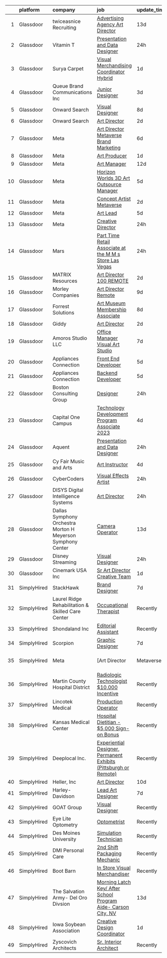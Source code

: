

|    | platform    | company                                                        | job                                                                                                                                                                                                                                                                                                                                                                                                                                                                                                                                                                                                                                                                                                                                                                                                                                                                                                                                                                                                                                                                                                                                                                                                                                                                                                                                                                                                                                                                              | update_time   | location                          |
|---:|:------------|:---------------------------------------------------------------|:---------------------------------------------------------------------------------------------------------------------------------------------------------------------------------------------------------------------------------------------------------------------------------------------------------------------------------------------------------------------------------------------------------------------------------------------------------------------------------------------------------------------------------------------------------------------------------------------------------------------------------------------------------------------------------------------------------------------------------------------------------------------------------------------------------------------------------------------------------------------------------------------------------------------------------------------------------------------------------------------------------------------------------------------------------------------------------------------------------------------------------------------------------------------------------------------------------------------------------------------------------------------------------------------------------------------------------------------------------------------------------------------------------------------------------------------------------------------------------|:--------------|:----------------------------------|
|  1 | Glassdoor   | twiceasnice Recruiting                                         | [Advertising Agency Art Director](https://www.glassdoor.com/partner/jobListing.htm?pos=121&ao=1110586&s=58&guid=00000182d8fbcf45b4b76ddcb79e0c02&src=GD_JOB_AD&t=SR&vt=w&ea=1&cs=1_8375c089&cb=1661497758162&jobListingId=1008068369474&cpc=FD1C1DA32C38CFA7&jrtk=3-0-1gbcfnk0q2hs1001-1gbcfnk1bgsog800-70b17558252d2509--6NYlbfkN0AIiLXtwtv0BDns9BiY4ItblantFozdL6jLmLxNvS8mvobmNrnUvGB65nsPC6kukKOfArt3gagdvYie1LPZWm_V1E8daQaAHV3kKactjlsNDnVfcg71XBK32ygiDfPXHmQ2kET4y6E2Jzuy39bObwtHaEnCjT-9w-NKcqsChacueLLdWqstysn8v1v6ZHI-IC6GfEDKd4f4BFcrGnoUr1PG377f4xJOyG6lU9bR0lbxWD2Nz3dXIfpV35m-yMxucjnXVi5ZQBng8RZjJ5zb4v75pzQqebuBPL983T29btWkSISgd-hPyakoAnjm8hUAc4onuqpjd35KvMtXd7Hx21-3PReYVIHxx2WsWVfGQdY9UB8fCsNaG9MDKGqvRSmHPR_YJe46j4OxNxZ-anvKkzlGfajit4CTnzCngNnvFSUFWh4x-SNxmlpRiEUpMYqrDchY8TfF6HRrIXcsMyU-l5ON5E6YBfJwZz1JyChUXSvPogChEUHaWn_CRua4P3IJoqf_tQ_UqTS0Z-92XfrBKKZBMhT9aYeZ9AI%3D)                                                                                                                                                                                                                                                                                                                                                                                                                                                                                                                                                                         | 13d           | Atlanta, GA                       |
|  2 | Glassdoor   | Vitamin T                                                      | [Presentation and Data Designer](https://www.glassdoor.com/partner/jobListing.htm?pos=125&ao=1110586&s=58&guid=00000182d8fbcf45b4b76ddcb79e0c02&src=GD_JOB_AD&t=SR&vt=w&cs=1_876b0c34&cb=1661497758162&jobListingId=1008094625363&cpc=F41FEAB56D215062&jrtk=3-0-1gbcfnk0q2hs1001-1gbcfnk1bgsog800-473d82dcc8b6a3f5--6NYlbfkN0DMrcEu7yrtATojKJA7cEzGQ3FdRGWLh0CZQInL4ECGI6k5tN82kdM0cJmh4vC7Ggikg2aEoQ4bIHsr5f6TCevbFFOC7HYyjYqSfy_59C85us-5H_-AgGP15pg-oFBiztyGVKVYD8p8lqyutzU9AYxVuXTL6LiI997A6Pq5WgX-Ta7sF-npqnOIi9aL_Hrdf8hTkfJU_IHu4QgeBmxNLty5yrMaM38mVOKH1elsVLANhEeMJWtVCzsKvToYMUBH66txSrQFtA4FyBW3Tsk3_sL38OJ9n7wOQj0O3bGr6jdb3nRcctLOSna7V0wJuKtGMb9EkjGyYiXuMSQsTJMNG8j8sc1yx4dfoOJHinhmehHn7Pxd3aKeI8MotIS2HK2LzDd6QZrOeXbjG2QRJ1Cs_-vZeIG_OIxJlLt8BIZmHfzzP3gJmVkV_TRpsAmyoXr4Whz_1G7x6QxXYtGCepoWYGDmHNm9vsJVsrI%3D)                                                                                                                                                                                                                                                                                                                                                                                                                                                                                                                                                                                                                                               | 24h           | San Francisco, CA                 |
|  3 | Glassdoor   | Surya Carpet                                                   | [Visual Merchandising Coordinator Hybrid](https://www.glassdoor.com/partner/jobListing.htm?pos=129&ao=1110586&s=58&guid=00000182d8fbcf45b4b76ddcb79e0c02&src=GD_JOB_AD&t=SR&vt=w&ea=1&cs=1_23cbc903&cb=1661497758162&jobListingId=1008091558931&cpc=56C4EA4A1A191A49&jrtk=3-0-1gbcfnk0q2hs1001-1gbcfnk1bgsog800-a9c70d6d9442d050--6NYlbfkN0D0ff9e8Lfwlpl5zGbQmpn59AL71QmFd7VKOAnfyjZzp5sdngV8WPgYe0dov1m7Y2mMSbAeIBqa_LbS3_mneaAHj6F5lmg2JANZzRSgjGiW9uiYVto4XZcCvwK2t8mDwvCW6VRRjhJmOZg5Pqdg-cM4dJMPoXyVd7UZbkyIuHizq7D-IgPOck6-rlGwxqcvsp0ZxTuNwq2jqDp17Sr96AaLJZWuuemee-M_UUrgJ7iUm1Gd9SE-NAeSOJaxgI5bOPS8qiLd0Ibt4vuqRYEXEbkl2Wh6v6WY1iw9sjY8uRDk63tOmftNxCIVK4Fh1A_jgG84PtY2H0kcV_O7AyhcEW4nDu41KAJFryrv_F_1zcimVHZNsQhhdEjoCT2un57SG1KT7n43G4CUePAK4Bc579kN_lNgrsuA_Uxl9NjhSpshsdntqh8Vc_XniYyQ7XcjZWePtb3Hqy02oKXUXhCU6xaQSwsdnvlyiWSNnh7SRVK6jw%3D%3D)                                                                                                                                                                                                                                                                                                                                                                                                                                                                                                                                                                                                                   | 1d            | White, GA                         |
|  4 | Glassdoor   | Queue Brand Communications Inc                                 | [Junior Designer](https://www.glassdoor.com/partner/jobListing.htm?pos=107&ao=1110586&s=58&guid=00000182d8fbcf45b4b76ddcb79e0c02&src=GD_JOB_AD&t=SR&vt=w&ea=1&cs=1_9ff816d4&cb=1661497758160&jobListingId=1008085805538&cpc=5FEB1BEB8E14EF52&jrtk=3-0-1gbcfnk0q2hs1001-1gbcfnk1bgsog800-67ac1d03eb912890--6NYlbfkN0DLWr0FuvwmpNY589ecXM0wpB-l41nBtAe9mv-PvJGiqVoeB48sRuu9MbDLtxU1qQip8rEB7tFYaCOqFGO25S3gAMFjOb9fLtFM1pemwqDDHPhIxOinFwbTrVuDYkfpdgNqqUDgFqsMOBtfCELcTRWyHVhCXYoSwT9n6M0xgRM2da0Qcer4g2n-5zwA1lJkqKRKxLQiXLRwLkvF2P8c3iSfg0-FKESyESEOBS3kKGDrEXXei0Enjk5dElk0ZV5IqDD5f8m4vdn5kBej_M1g7Ombr3s-C5PmJE57JRDqXVliVb5wfwBBoIUTQ41kvcfKSnsiPhHK72jad8fRoBfXbrrmsacCMRt0RxwbnuRBQK_ozz8jtr2thRcMpLqhJV_XGYZ-9gvmXnk7VuJIbQuFn-tPAlE36v64YPEC4OVo4gFOkOTZ1mt1F5MrhY_x-t9IGbPmDY-INN4wb7Ym0Bmy8ya7wKcUxvNKrjy_kMYINCM66Igz3n90AcUD4r8RhHwHDME%3D)                                                                                                                                                                                                                                                                                                                                                                                                                                                                                                                                                                                                                         | 3d            | Chicago, IL                       |
|  5 | Glassdoor   | Onward Search                                                  | [Visual Designer](https://www.glassdoor.com/partner/jobListing.htm?pos=128&ao=1110586&s=58&guid=00000182d8fbcf45b4b76ddcb79e0c02&src=GD_JOB_AD&t=SR&vt=w&cs=1_23f293b1&cb=1661497758162&jobListingId=1008075554119&cpc=AC285F3A3ECA6BB0&jrtk=3-0-1gbcfnk0q2hs1001-1gbcfnk1bgsog800-57943eb99be4c79e--6NYlbfkN0B7YoEZZ2QAGDyEGGmBPAUWSHc1Mt3sMCn9FehKcWA3w0R0aH9tn_iPRcrT6N-MqNS0VBEWqOzSJCs9tIO7ZMK7cw70a9trGcfs4RlA2pLbK4kxoWdKppujzPK5uxUhPp7upVstHy_xqGjcqKNDNT8wQ4I-QelPFekNQe_FtzsXqVd0zdo5BmgpxvJ4LkBvpXGwIc0KkfBPSl9hcnTQ-jevJSQSjkfFtObRywKU8Tm3-4ImNw0U7-nUpXskS5ldwhD4OCzirhFL5NYjqLwlioZm8TxiWzGI5APc8YyeFKjqXSE0GmRT6c-Ofa3vpDuYtsN9qHd755FmDYPIjwtaBpq_sRUPOaE8ibNSAT-H2Fvh5DH6ialmQKuQRZ3OjTUK8ILg3iy2HUIbeT_GKlGxpQDjGqy7UOvVAIhPhhQRHnz-ofWzn_4bPcIJ57g-LyEGwIjQgI_4rSMXpNVWua93o0BZLbeMr5oGIv_x19W5vx0YBqbWJh2pZsQsODnRXjsfYpVSsZxabYEtWPhWAUz_GPE2owL9QKExPg0b5-5vG0yNX5QqRjYVfT1SYqlnj_d4LDr4GZ6I_sWge7l-VK5TObwa5D_5tUwCkdIy7Kk4PTSOzT9rcE8ReTaBkIvqJMFLpRlXzDMyz775k-gPABcvIskeqqLqdexpoLdykK0RMh56u49CHMnwVrgXP6kUvDVNX5dxrmS-FFfXTIEaTiMMySGQzRegD-ds0KTMety0-uXehgZfPpu6khhibDSOEnngS3dMC1yfvyJIS1bTkRxDsS5BGsq4hF7AdCEBf26NPoMK7seR4TS8n25nGSWRsAofBTU1Ic6J2cpTml85Du_duhRpzG6upNceV6xzbtGwAfymnBA1yqRbmipZwFW0p4cPcG0sUDjoFSKMTDSSmnTlEvD3q_BTkguKDcuCKjcqBnms6dx09dQyHNZDbWFEuOGx_EHuBtDFFb287Gkvb7hKnh816eNW7MXU0AKNUNyJDIKRxQ%3D%3D)                                                                                                                | 8d            | Seattle, WA                       |
|  6 | Glassdoor   | Onward Search                                                  | [Art Director](https://www.glassdoor.com/partner/jobListing.htm?pos=123&ao=1110586&s=58&guid=00000182d8fbcf45b4b76ddcb79e0c02&src=GD_JOB_AD&t=SR&vt=w&cs=1_60b605c2&cb=1661497758162&jobListingId=1008089723827&cpc=F41FEAB56D215062&jrtk=3-0-1gbcfnk0q2hs1001-1gbcfnk1bgsog800-222381a3473d7621--6NYlbfkN0B7YoEZZ2QAGDyEGGmBPAUWSHc1Mt3sMCn9FehKcWA3w0R0aH9tn_iPRcrT6N-MqNT8iyxUhE6de-_fnDZ-ya5F37Sn7IhkD04NkbGhRnFfNRLP5GGOAoNLiTYriRna9iRN-hSGJtsHUeUFryRkyqmkLLExW5Pn2Ujnh3B5eP3x9S7OeCJGH1AfZdiWyhTMk12g6eQa3X6LQKYd0be2cxtyp0uaeQPhyy_wL0KoETzovF7KRCv-d4OFBRfA-crlvYULvAgsXESRqbI8XwjAyzmwAjGNBp9FlRBRgLgjvJIzCAVKwatn1lRvWDasRwcT379Fk-exkBNGrKltbRneUedxdZe5u0nQlXEnk7rPgDi34QLU8T0_E66fgJ3X5j9sVUtu08RD36Wcft0H_wAboswMy7RLny9DhzMplCulpbULVYHbzwzEksFLKohDuhnm9H9ws8rqtJMf1uqcSfqSNazjpoKYyFfpN5L_M5oIf59Bqf8PUpMp6ojErfvuZPrwpp9zso8uC3sS-S6hN0ZpxLEedo-_wPAsu3TBZM_fcywuoyBIzlXrrlONACsB-G-Fh5IWCCpcbSXuPzWVuCt7K3K6f--9mHMh8vWRi09hLFW7OpngziHskn2wxso7fJq00i3nQLnW9qd0LLfb38z4Tp8gUS1OWxpaVEXcvuIz8TMOlaVR0jXCrVIaUtk053Oks1Yze_Orc5CclmQe-hrFZk5JGAscNrfvZT9xr8_pbn8sPPX39sfnRHofnHHi6ItzwC2tvz3X0XJsDbwUWI2JJJAHgUM8gX6dGpIHIwCtD4QukdaDLJuyuP1YwND2AD2xLpyauMCTDV3oXFTqog_Fv4fj2hc4CyX7DHH-FtNsQomnWWI7rFE0WcQ3f3Gm8MnIa7PXG4CRDdR1oKi_VKFLwlPdz_4U6sFnwdD0Ft6K5ReVR-HS50-sqm5w36xyzjuBl0WoQ5xkONGtPsjtjmgcYZPPbR9Rm50cOzbu6tkfBNHZ_mch_bPSkmCSqytOu-UM494%3D)                                                                                                 | 2d            | Brooklyn, NY                      |
|  7 | Glassdoor   | Meta                                                           | [Art Director   Metaverse   Brand   Marketing](https://www.glassdoor.com/partner/jobListing.htm?pos=104&ao=1110586&s=58&guid=00000182d8fbcf45b4b76ddcb79e0c02&src=GD_JOB_AD&t=SR&vt=w&cs=1_32c5877e&cb=1661497758159&jobListingId=1008082143145&cpc=5EFBB0462F9C6B7A&jrtk=3-0-1gbcfnk0q2hs1001-1gbcfnk1bgsog800-5d85ac57e5bb32d4--6NYlbfkN0DYl4UJW4r1Vl7FEn6T9F-rD9lpC-0oMJVSiWjK_MGUd8e8cHXcpv6KPyjLHZEfqkWQOuzUnKhA0viuao6B-ktH6zl_2Dzepl_ql-yg37-CP2E2NdIlWwi9DdJ5meMMBatWwMejBFMxP6Gv7NiZeQo927wSejszhTEIbTWnIZpFQkRTv0byX0Phk8DvzIkprwojvHu7aa5sV1-zLlebEEdMovfqPIaa91uMeToGE8FLI6PYSPzhG6YMX1cZZ7hIgqIMLnVEUxEXnnJt-k_k9VkKOZ9yh9-W1oJ24adDB-nUit7Nr4l6Pm6GBt013G7sy5GD9sHTjhce2JCdDN7S15lScHYQf_bnoL7c_7OeLAuniccDjN3CLhry42OYVwQTvYKfbSmujaVMHHEXfMFOKGYjVWeVdbX-J9MpE3a7eG54EliD0F25q0f4Fqd8ElaqS9Mi9le4p9ChSpBBGBcmkj_ZqIkZ2ztbSstlvDKaj4W_tEP1Htnhy7f_jEbD_y-Lv3qzbmBnvwlxsujUjDkI7hhpcZniQt9ZPLCdvPikhy8xD0B5fEi3A-K6CAL-DG0O5r5tzr-pGvuXUM6qPKRVrGemfYEA0cz_XJThRZjVRIr6PmVP12KUsWDPgXIqfr3TC98UgTbe23zcWddNfi_CL5RnK4-0CEItFwtUdUJiyMJZwFtOJSPFbKQhwlprW4pWnj-3JTltQhkZVjsFc7OWGDksvyvUbuoXH7Bf34rqnBFLGRD7gP-meyTc0yUlHauYIrbknH3SCX9nEv5wAdfQGEqP04osTiyzHu5oydMvtYkupa10TuGN6JxqUPYxkn1D-CeqYFkgu6yk0CwOeOOQ2DJqkN85a9x7w0HLmAjuSd6LfdLnAz9Zut7HHyZhrHqzvb2zYBs7VHGYXRCE6WpsDMmjdABl9ht-JRjASkJr_Az2LLbGoChkcYbhqZcIdTs2hZTRPlku7x1hp_aQXjOPqSYZCnFqHwrJu0D7GjLr4bPQpdMnN54dE4Digs7FKemtRKqL5klWgZU1LCI9ltOEDABVjaOYihYZaIHDvIt_W1PwvsfcPToavzrOGTtqub2Fz1w%3D) | 6d            | Remote                            |
|  8 | Glassdoor   | Meta                                                           | [Art Producer](https://www.glassdoor.com/partner/jobListing.htm?pos=105&ao=1110586&s=58&guid=00000182d8fbcf45b4b76ddcb79e0c02&src=GD_JOB_AD&t=SR&vt=w&cs=1_87cc5a81&cb=1661497758159&jobListingId=1008091260180&cpc=0FE1F5EA2BC84A01&jrtk=3-0-1gbcfnk0q2hs1001-1gbcfnk1bgsog800-2970004b5628a417--6NYlbfkN0DYl4UJW4r1Vl7FEn6T9F-rD9lpC-0oMJVSiWjK_MGUd8e8cHXcpv6KPyjLHZEfqkWa64WtQjPMGViPZl7GclCka9rgheOE2ZCKBS8zn7uV1DWDgRv4I3SoWXvh_KGIDfloPWJmjKypOWs2a5_yvRkqrTlI4wJ5cMl-8Y_j9H90nFJO9RZz6auYJG6cqzwZy3_81nljR1UYpsriWDFljEs53FTplgnoL6F9zi1wFTQENxrwvr-5LyeDch7uxZkTrajnnQhnofA2uiG3AIOjX72FCu8HguyeCHcFNBJHFWr6X4QVhUUXLCfSPrOfyWNFp1__D5PzT6NhgphKT2_j6lvjWBP9tY-7faVV5bF03SoK59s-bZnSUquYs205vsgZwOMkJNZBQf_hMYKTudR5ymR09-vx-Nc1gJE-7Rdriei2il6gWGOqEhVkZ-LgzNQXdYd0jqXnqi8OnVqXl58QTiXUTuy209Kgt9vL7g0SyPO_p4SC9hGneNjoCurq14J9xGi5_65BSD4yXzfXe3_jN6nSmuimlWW4gACWBXaD09mFbsr9XO9w0Xi31NDezmW3rQaPcqdQAM-r1IOpycFJ32vdggwQpFluqtO46PWKp-77ACZuxDgSPALzIi91WqrOjVKgDF3Yi-ljwy5tx8L1Gwqowh7gpAIzPOkwZCTo1a9dIVpShjSZ8KUVrncHM1zgGN4ZzwSmBQNgL6DlZKGBh6fNLJUL8yCUdaSTHzW5iT6_fzg_Hfo3eb7qMdVjk4bBBW0K-s0Ct8kqK-NFKZL72-CTSLZ0bnUPDhq6BOTuRm9YdQI_8CRFsN5y_Ls86l8iUyS_tYfeT6WkHt9q8TK0238vZHn2tVwbKDbVuVbkL--qoSO9zD8xoNy334lstYrwdmT5MRXQ5stR6q8ZJfoKNzELQ_HVvi0H8S5ccZjLvDdWt43H7X5OAXTQ46FuVwoWRPOoEj2MsmJCQsfAJcq5PbDyZJFEiRe24zCZVEnyiX1bEkeFR5DFhskfmNoocLRCJ4-PXBReL1X1l1xg1Vbz5Pz1WRSe0gBMergUkNV8J-tLteAgipkqbMwx2kNyX8kpzZs%3D)                                 | 1d            | Seattle, WA                       |
|  9 | Glassdoor   | Meta                                                           | [Art Manager](https://www.glassdoor.com/partner/jobListing.htm?pos=108&ao=1110586&s=58&guid=00000182d8fbcf45b4b76ddcb79e0c02&src=GD_JOB_AD&t=SR&vt=w&cs=1_daf8aed3&cb=1661497758160&jobListingId=1008069772364&cpc=1FDE87803EF93CD3&jrtk=3-0-1gbcfnk0q2hs1001-1gbcfnk1bgsog800-ce33b8c81c024663--6NYlbfkN0DYl4UJW4r1Vl7FEn6T9F-rD9lpC-0oMJVSiWjK_MGUd8e8cHXcpv6KPyjLHZEfqkVtONopPn327GaBHa7pPlpVGSmaCoVUfNJ5OP2CV82SE5cXSaDALClHJY_Fn7Ae8hjnXdAzLKSC-hqkTz0wcU6lbMyfC5V38gBBN1yVDnRmWf250ikLF2IR4L5AX2PytVzBh-aWTDgoUKc2m9-kwb059WSu7EcNXWAh2bZ7btFnZuhwZiGvAxTtuF7hTT7LpZiVn8To_lSuRL9kcaQPno2hK5SAzakYwjTpl-aBiXWJxxl256auZ1tMn8b_XS1wd314bbvFUDIWIFkYTtEyFhnYqSjcUoHraCt3rrBk24RvSlo13AL__cGey3du-bsEMMS_jvda6yTYqSjF5QrXXRBQ8w_4H54DrWVB0ZaaFv5sAmfxL0wClmh6eaeCsXv0HplIQzwYB3AQPPskqwuHHkjfv--Ah-RW-AY2WVd6kc4Uyw3o6c7kQLhqx7BpbzZqXFi6UTXyKrJ1auVjEEoUArO0tfnEictsSOWGulvj5N1Zkg2Awmd0MFTGoJXzH_-ksZqqpnSwBxdsv-oz3w9KxoqFhdFIkJMFWd7UHSwDfjT8zn1xMJxsKY2swxch2D8oBAMri7YRynLT4iEmtjMYQgdnYo0qAiBYkMLMFfgykSmzcQDPMLfbx7d3iVeOwPS_BHXQ6hwjTPf9oyVmT4gpxzROvuJehON_sSKEkUa2tTWjd75wammgq-ICxbhUXQ5qLdEz3jNxJgqtnga7e_FA9vS0JG6G-pLh_es3XpBII7dUSMJht7p93RrFQsfsKOyZ5iGKgLV29DikoIrviCUmJUd6p5gzvcjaNdRey0zTLtsqpdr9nEpRf-xY_Z3NXqIi24xlNkrGHnu56clSSynJ54vddRBwyZQT4s63FiRMY2S24Nb_v6c0PMpwWNDAgrVktOuxoz4qCbTo6Miw5_EHjRPH-2RBJVYnd9eWj3OOWx8uvg1cYwR2bqsEJZJ0aB8BEKPcYu-tMW3vdQRyZegiDa2kMtJHRKgEmYgoMDxy7XKNDfrk0i4EVr0yCgKVBuo3900%3D)                                  | 12d           | Remote                            |
| 10 | Glassdoor   | Meta                                                           | [Horizon Worlds 3D Art Outsource Manager](https://www.glassdoor.com/partner/jobListing.htm?pos=109&ao=1110586&s=58&guid=00000182d8fbcf45b4b76ddcb79e0c02&src=GD_JOB_AD&t=SR&vt=w&cs=1_fcb35fdc&cb=1661497758160&jobListingId=1008082455743&cpc=5EFBB0462F9C6B7A&jrtk=3-0-1gbcfnk0q2hs1001-1gbcfnk1bgsog800-d416b559954f3d76--6NYlbfkN0DYl4UJW4r1Vl7FEn6T9F-rD9lpC-0oMJVSiWjK_MGUd8e8cHXcpv6KPyjLHZEfqkU0DvzXukPfCkSpkao6Agn4H9FBIl5pCq-6ybVFL9Tu7Yr_-qPtQRS-CzDpAXjvoniIK-cfBqPpbPD8TaeCx5hlgRMhlHtfENDwnoLjqIpTi_HzOlnCYQf_enevv1Rgj7U-TmTNiBWDKsaXMhX9NC-VGFAU68r-6IhdAQzUjEoGng6xBwuBSC-SSg8warQxeXOeIDHW4oFMbuBYxf7mqcCguXSXQpkKwiiQfP89bJEfvf9h-RwlSt9lTEkTmaD8Z1nbkbdweCLQtgRjmnE_2aUAQjylFFJL0b8vG0KhTAsKI-VN_Vntc9Z_dCVFR_yXoK930bbi-vnf3VGJ1s4eDEkrT7Bq1GMSzcUAtV4e5DyqqLHnS3UcZ-zq-EUUXucIGGZBxVuAs_SYk9Q07xGEKevl_j1wCGrz-v4cE_rCquHKs7qDuL_89H7ocSdG_yxZgb4YMxmBdQOtepNCCo7VtJzV9T0eV7ZLYLDvk5zjExJQSy_pk4UvSw6H1QGwVxAdg2qqAG2iP87-CUgeVK8n2_NLWnVE3K9Kmcl33KcXZsDe1vZRlpXbjR8wba2HZffZtuRaXLuSrb5Nb91OKEioPA-HLm09dfF8XBKuepjP_6wVbUSPM2tYYG3oEDM5WuP1V6rRfZHvOaWkwRhv0QZpvWFc-G67XEbWOe-cFPYfCBlVWsaELeLLRdZb_5h31Sd2Jqyz_8oAuWlgYVRF35qbPbj5Sm-Pgv4ol3Q0dLDlV-HvjuzJFTMOgYYxMrMufY4ix64Wa0kYKq-XW8TIyqMFbxpYO14KXlmjU_NAZya4A55iS9wP1Aas9_a1DSm7YCqqlwD6llL3Np2_3S8gGjTgbMViIc0vKDPb2XDuixWj8UBNtRiqIzNRZ_ThLSFdoXbZasclvJXggIeXX8O5OfvsfNQks5qNoir3Mbv-ldNISHTf3oCvO5LogrI40oW32VoTVzpjIj6DS2dmT5rj1dYUlKVB8cqas-_QD60nVcW9Wuv2QWBo4_MxkGF2dveZ3jKqYXI%3D)      | 5d            | Remote                            |
| 11 | Glassdoor   | Meta                                                           | [Concept Artist  Metaverse](https://www.glassdoor.com/partner/jobListing.htm?pos=110&ao=1110586&s=58&guid=00000182d8fbcf45b4b76ddcb79e0c02&src=GD_JOB_AD&t=SR&vt=w&cs=1_c04694b5&cb=1661497758160&jobListingId=1008088529646&cpc=1FDE87803EF93CD3&jrtk=3-0-1gbcfnk0q2hs1001-1gbcfnk1bgsog800-b6024940e1d99ec4--6NYlbfkN0DYl4UJW4r1Vl7FEn6T9F-rD9lpC-0oMJVSiWjK_MGUd8e8cHXcpv6KPyjLHZEfqkV4NJIS73T8WgBoufXsTdN2nIc6u-41b6P1giDdaULuJuz4Qqd3VbknR8S-aQ4KNpDo9vTTp94CrJUBY-ITxEN-h0IxxgNt92bnJxL2oMJ8tWIzh1pfJGEBPNykMGR9ir19VKj4YNKyeupp32RuVeFLfsiz8GuKLkHszG1Ic6Mak2E1b2ZfqfbCQMMsZldGTidH9CfnlRFwl7XaVGuN74giFb_23IoL8qbVfu23_i5aNP4ZyF1TwzhyHlKa9UgjMar4MGwjepSYugwJMVXJgyexCW6q3nyQZdFV-Hw-UzDWjqUMaQGvaYfebFD0j8mG6tDo33Ps7UKT8SN5ICU-UOLY1QhDhhbq-Vipeeczdg7o3vR_ZW8UUGr7WdTB7CbWXJfTjpLa-5mTtZEOaoILaTflugXzHB-WUcNAggOs8JKRveFWiyQqji2rfCVLrsnGSkW4Ok_6ipG7zox44a0MMl3qeOo6wiLMB5owc4W1sIYJL3Zf0kKj4xKRK5cHLKmbGcLhMjqWIZCXBpkm6dfNosrzck-dbTly3029PrmLntKiHFJ68bar992kGDy2qCGNBK7mk3Wk5bZQ9iLW8N-fJa-qtKEUuvgMPdaGrCQX33OqlaGJB7peqJNFUQtOjttNBQAfc96Tkq1yCDhA95_Y_AS-T0uRHkJY0j9itatHyCVJrm1qt7nWxYytqRHQRob5Rdizu6w1zkW-LXK7MgiWIqHddbijk7D3jz0PYGbcI9ioeI-IoIa8c6f40xfYRM9zU6U0z2KCu9y0CoUKh2K_LDKbJq06Hypzd4XrI4gFunp1IWbMATnNCZieWifrFLuI9THWHzBfDMLDN1epqIyRFou8Yl0fQ_VrqyVcv8SAKZHrr5nIXaXmM3dzutxa5lW5DYapDbWwG2EmRsXSLUYtr3tDXJTExNlsndp9lL-JZGE4HU6sIFZHG5B3hkQKHKaMbE92sexL688Ac8-ddneg6p1iNAUKYxHuvOQ4di9gkqGCsHRC1PWShvHnV16gFHLvaOM%3D)                    | 2d            | Burlingame, CA                    |
| 12 | Glassdoor   | Meta                                                           | [Art Lead](https://www.glassdoor.com/partner/jobListing.htm?pos=111&ao=1110586&s=58&guid=00000182d8fbcf45b4b76ddcb79e0c02&src=GD_JOB_AD&t=SR&vt=w&cs=1_ac7b1f83&cb=1661497758160&jobListingId=1008082455746&cpc=7F6F94E2229B3AB5&jrtk=3-0-1gbcfnk0q2hs1001-1gbcfnk1bgsog800-f82860a19a080111--6NYlbfkN0DYl4UJW4r1Vl7FEn6T9F-rD9lpC-0oMJVSiWjK_MGUd8e8cHXcpv6KPyjLHZEfqkU0DvzXukPfClGfHvvHVVyUMwmlmHxpHSMhbGJKUgGsp29V1gNMgC_VhHD_nU9pJDXTAjA_s2ic5Rb36Sfuurn5ivk7_L2q2A4JS-rm_DOKeRHVRm84gBngyBVccvmnWYQ7co0B_e0mYGqWbqTLe5fIChhIX2PaRuLV_gV4OlWqe46sg4xjcDHY0NMAcUV4Pd76ptnJ2LYOjn7mYjr2d7hAGSYItLu4s8mjUuQQEhQAk_jGSGKKbE3YOaTctEtThHMCnKk3c6hu9tLsoVUdDFO26BdWLuD1yu_md_h6u-Hni7jDk5ch62ejxxTttH-FFS-8KKoM4T3sDPzBRk9_dmpwpg46WT6lbfjkU0R21e5Xw6Xv2bW43sLxh194vcKcGxQQYIdzSGxYEs-V-OEt93Cy9VlLVtKOswN3yCelOEWLRAzOrEq0z5o0taTPXgqu6DlTUEWbvXZnmBFontlB2uHLxR8A3_uS1fHCDefWGHdIOfBUADAWnTE5GFohzdelrawSrl4p1Oqd9W6YFiTiGowsVcGDdQd_ZAJRsZZg30-JpYQjC6LmNEzPfrnSOdehupw7ZOLrkARI5OViGRRDHoL1Nz7NlLo5Rm2OSwHThlWPT2ihgSgiUaUQi2b_NvR-Rng7w8mAgqkUqtOkpGI4fWZPeh46SGm9FZwnuYyUOl4f5SrCSD3iPSMtcL7h-VgVzifTbndw4laM-yL5Ap-mwZWVYge0kekk5ntr2u7dVOjCcZAL4-Ppmg20b3T6S3myT4IK4chiOEURFTuU-xcmOSLa_26CJ4EKfP15DYGjVabS5LR56v15S4GfQdMRDr1Sh-O_lcBR9zE62gLtBWREpPxT3S9WuPZmHmd_OLT4wIed4QXpiUE_nYlyempZoYZz3qoRjjEDPPehM1f7L9KmYqDgdtPiU5ka59jOI9V8APIdpx11DmnubH3pqKLJp-O6FN9s7qeudxIt0lTnLPD5AuWSpMYCW3Arah8WvJqA2eI56KSRyMNGHT_LbeZYirWvbKI%3D)                                     | 5d            | Remote                            |
| 13 | Glassdoor   | Meta                                                           | [Creative Director](https://www.glassdoor.com/partner/jobListing.htm?pos=113&ao=1110586&s=58&guid=00000182d8fbcf45b4b76ddcb79e0c02&src=GD_JOB_AD&t=SR&vt=w&cs=1_1acc20c4&cb=1661497758160&jobListingId=1008095385387&cpc=1FDE87803EF93CD3&jrtk=3-0-1gbcfnk0q2hs1001-1gbcfnk1bgsog800-fcbb08610e850592--6NYlbfkN0DYl4UJW4r1Vl7FEn6T9F-rD9lpC-0oMJVSiWjK_MGUd8e8cHXcpv6KPyjLHZEfqkUAZZDs191ixLD4zos2S65SUX2NCynytwiWQAbhlTLL9sq6RFZ6XGWsPmaMO_vSAqo_bCiMsNNNr_B5Cvog5olK7aCm4iiW4Vu32o9pV7ufNRmYlqL1TJTW2oeP1VDAOCDPI_8b1Jq2naCV-2pom4DPGvDvU2WgecMDYxd68djdLE9LW-818Y639pzUIa4ddw0kjPM_D2EolIx-YR795otnpKgOt8C3XmrbWFFDggrIyjOKyfjIZyvQ3bXixzm919hKEcXhwp3B3JHXU-Bnl5GmWy4JVfJfQ8Lfi7q16ywCHAhI4brKxnCRCKE6oDYFaJZwxd6QBO0xZBewBb7DFiUy-qnuv29aTaIjXW5w_Xz5ShkE56LNQwwsyFXIKA4QEuSlyvBRX5dfpLDPbleT0Zu5uqz1ZlfduVJ9208GYxtb6SsrjPkgpXNG0nhSRWjtX7IoSNA3T5ZYVy7vKXkZeQN15UcW11-lwblbqM9Vmsm6bFCFZNvVM-QVehgctTRUuy546Yi5VFYIlMSrpVfhYs5hd44kVS_HPz3R43Mlx0xF_TSvv0CDLgvFqsSDUVNww-hjYxYPG4Vg4VwEST3oUjj9sYk0kerjeI6guC0BpviiDqLCCWQh8WL-3V2tSKYVXj437M7BwaqxDybObewS2uUyXctao4l4ryctmAC6vzQ8-5uRcDRoDNoYSkBAzc8yPpvzyp-xV60t8SGXZ3Ubiia193xo45OgLUwOa_4fY1tKdE_ur66ON1Zr_Vv0LTEvcAXUrwB1zsmHJJvrTD8iIxLUPxcdoVVzo7gcPTaNoR-QKbdZMH95NakZRoIjX4jTcw-kiFHJAewKgD_z0D5Ect_K5dOvCKR7d1AGhGfiWYZIEgFqa1Fmf3SOgFs3etWwUcZijsZFI7P4bOH9DGMVbRduNYTARLrtDPou5NKUDNCVyJ3y1SvuFDxm1Aab6rnTuMs-l30AjNWtSxVFYWYBsGoHG0AJn97sgg9JdHxp0cuBAgwC1K1oGMkMVuU-9GLWT9Q%3D)                            | 24h           | Burlingame, CA                    |
| 14 | Glassdoor   | Mars                                                           | [Part Time Retail Associate at the M M s Store Las Vegas](https://www.glassdoor.com/partner/jobListing.htm?pos=124&ao=1110586&s=58&guid=00000182d8fbcf45b4b76ddcb79e0c02&src=GD_JOB_AD&t=SR&vt=w&ea=1&cs=1_41bf0f78&cb=1661497758162&jobListingId=1008094094626&cpc=B076152010A3B66C&jrtk=3-0-1gbcfnk0q2hs1001-1gbcfnk1bgsog800-e3c19fbcd688affd--6NYlbfkN0CQV5aNX4e2QPpH2qP2LsySXAVi36jXrB3cJgM55rU7zt40rrFFgVVutvbLs8Tv4OrhL2eZUYGDX3nbkT8a5h857Gf_w-27oFzLcgeaHvpipsJDXWKOATQ07AwDwRj4u5L-zuKjyT43CSfcBfKwcbJXWeMNfbL2dE0F6wPFyIV_-Yan-1CEJd-zzc7UtiaC8lxdjBffqORzQqVPgEet_WgiLCPV8ElJ_QpEwTX-KvtrYj5e4pNW7p3B3u6wZSbyRHXlWmx0vCwu8s541D5vTWz97h8E1xf5n189R6y503Gr3VKRu3TW27I0Pt2o2QQgXvmnTqhu88DmoMPHOcPBJIi0g0IvmK5PzgKfOgyNmNIpTSrxVYBmD164jRsARlgTdnGEbfCC9-S1eMG4Bf_CSqX2k8RCyyeLcokb75V4HAgkrLd_Y8izGKwuFqcvHVj4hBemFwyQlRkkleP6K1vn1beyUMFc4jvUbEwQpXHWYKx-wRTYI8qsiGcLQA-Qyxz5l4-JNeoDkvzhUw0BzZk_o8M6LhaPdQjmlKiG-WGlrECus2-r95wjBVV1)                                                                                                                                                                                                                                                                                                                                                                                                                                                                                                                               | 24h           | Las Vegas, NV                     |
| 15 | Glassdoor   | MATRIX Resources                                               | [Art Director   100  REMOTE](https://www.glassdoor.com/partner/jobListing.htm?pos=119&ao=1110586&s=58&guid=00000182d8fbcf45b4b76ddcb79e0c02&src=GD_JOB_AD&t=SR&vt=w&ea=1&cs=1_a18a869f&cb=1661497758162&jobListingId=1008089723390&cpc=FB7E4A1762AE5BEC&jrtk=3-0-1gbcfnk0q2hs1001-1gbcfnk1bgsog800-96aebb33466bde51--6NYlbfkN0De5ppvndiyxA0pMSLQzOe_j9Mra0KF_8EhxTxOKXtZIfhM20E97mGJuSEbq9mCfhhyogaMWNxCrrZkhodc0n-HBOBk1vRlX0nlq43ST8vVZ7xPDqfh44wxsf6crYDJuk4vCQYZN5GXhRqFnNspVlT0Pnec6TsXrIiUKGj4zYnldOgNVrTRYMsfViE3WYduGJ0vxyCvK8FpqVN33NrA_dqXKpmhV7jtFmm3qanAxRMyNLB3TTxSPygkjQnDrhJn9dEIy6dQKOpHH14VgtycfjN3Yj9qcsfyW2D9Cleq98B6ttjJCtcy02kb6XM0cPHqksBsvghaTDtNxeXmiVXzBjTONdqmvoFc_unwkqjQJqAd5rgpjMOtjbBb5CIxThZUPDPssq_-wkqLYWBTUxPXuz_eL_FFd5rvMaz6mf3ii_E0eWjj69Wzj42Zpp12uwZlce9tbKTo2-CSC7Op0REr1-SbeqvvlTzBW1SjLahAqFv6w7cq2DXJKdD5TcMFJLVMyO334mJLmq8JdXzxU9VFeKcxD25XEQG9svCS_or8bMMMJQ%3D%3D)                                                                                                                                                                                                                                                                                                                                                                                                                                                                                                                                                                | 2d            | Alpharetta, GA                    |
| 16 | Glassdoor   | Morley Companies                                               | [Art Director  Remote ](https://www.glassdoor.com/partner/jobListing.htm?pos=115&ao=1110586&s=58&guid=00000182d8fbcf45b4b76ddcb79e0c02&src=GD_JOB_AD&t=SR&vt=w&cs=1_4626d497&cb=1661497758161&jobListingId=1008073171335&cpc=F41FEAB56D215062&jrtk=3-0-1gbcfnk0q2hs1001-1gbcfnk1bgsog800-e80066f266634572--6NYlbfkN0DlkhVLciOhxMKg0RQUlkqKrj3osJEH2Jc6bXeaF8ydz74wDbfJXJ964nVhk1mlF0YdMXKe8FLYfMf5jLGDMQBGlti2wttIVdByJrJbY3pi3fzkalLVZLCgptw_Ejsv7hHyKs0bwt86VXvw5jbDtnhWCD5_-oIsoi2iDi62F5zQ4yOC83kSK6pgQk8q_0gZ41RLdG0jVFbJTuYV0r3VGg1GP7oPwJNFe50-GNlZtIPDK6d3nOZ_aEHPOG8PXen4SRiUXHyMXFgFMOTkaJ8ifjbmpYeetCy0rPHZu5aFlJxyqqXYBg4HW4rk_GUFFX1kPwe1OhilQ4DiTHzvac5LocsNSYk4Li9b7mf0eX7AF9nZu2ujeN1mPZukoRksiWu8J3jYy5HtKHNMSExuxK1fpVx4D9iF1khKxpYT6mp4Z-ZvKVf1ewKa351Kk9Bl8SnS8EJPIBln_Qe4exqkgEXHjhV2b8S35fuQDHKlWqrhyY263uufvYAhuDfresGFH8VCHcNoBySnpreMAhkKQzFv6PnvoKIi2tsXFzr6UgnPwPrQKubRv0wzCaTPM7UPhQpD7wyWj_180EZS9Lj8iOZ_qLaPhUYchco9VWWBlSYNKHRI0mxdyer76LZq2x68C8fu88cHEN25D8kpZ3ygryy-SVku6wbkSRXcKDTjfecSYFuIYQCAohvlxUOVJV8lr1_OzCH7kI-55UBSbnM4-4ateI9IrI1C2ylVxN9Oqun2O3BEVaiCHCRqKL-vMQXI9GZVwzM%3D)                                                                                                                                                                                                                                                                                                                                                        | 9d            | South Carolina                    |
| 17 | Glassdoor   | Forrest Solutions                                              | [Art Museum Membership Associate](https://www.glassdoor.com/partner/jobListing.htm?pos=127&ao=1110586&s=58&guid=00000182d8fbcf45b4b76ddcb79e0c02&src=GD_JOB_AD&t=SR&vt=w&ea=1&cs=1_8c0bd11d&cb=1661497758162&jobListingId=1008076211149&cpc=AC285F3A3ECA6BB0&jrtk=3-0-1gbcfnk0q2hs1001-1gbcfnk1bgsog800-ff8f4526882870ce--6NYlbfkN0AuHnhZjmcyaB6k4MEd6HCuGKyWhbjlTBeGSExt6nCCqxeankVGR7-7Sdjn6DI7Ps2-SHk3yiQbVZUZcF3eVvPETOdjc94d3P1-ZCIHK4bQTl6dV2xgePWDBs-FJUunKfiJq0u-irWq4C7AW0CfJwo4nG6L0x3jSD1-UA12kU-AHO9E0XsP6b9lDdpw10EeK1PJRgKPIOx_jVIaE47I7LAELCeFLGJDMlUxVt86tY_IVyR7SnZQsNMkmSaD1CF1H3yBBRQuUUQIgTLRD-hbZZcvIngGQcQqdm3-Cnle1U3BzwNlUJzUmwjTQwlUbHMl8qTrjDo0__VuPITd5SFIiF1WXpES6xit_jBikzo2XVgDJZ9ViPmH2I0gRTCWKMGXaW8KCh_x9zLOwRNEgL6WOPQIUIKMaw9C5VELcAIIf04h6NO2QShEi1nFgobUaHbGz0pW5GKiALL8Ptes7O0XMYXBdFTodK05qkVXdwPPAoWcFSHkoDb3M9bFEbhVVIINVImEDOHiuL0rBA%3D%3D)                                                                                                                                                                                                                                                                                                                                                                                                                                                                                                                                                                                           | 8d            | New York, NY                      |
| 18 | Glassdoor   | Giddy                                                          | [Art Director](https://www.glassdoor.com/partner/jobListing.htm?pos=101&ao=1110586&s=58&guid=00000182d8fbcf45b4b76ddcb79e0c02&src=GD_JOB_AD&t=SR&vt=w&ea=1&cs=1_7f206c96&cb=1661497758159&jobListingId=1008088313303&cpc=88FE657033F128A5&jrtk=3-0-1gbcfnk0q2hs1001-1gbcfnk1bgsog800-c0c1a30f1c01c313--6NYlbfkN0Cd5ZvLdai7cR0fypH5_WiGezUQesq24dbKuF0ly35yaxRTBN3h8ZOqpUuZ6no3LTCO_pZlLS9IdtyEOsgDLzH1FGfPy80juuRuR0xta2v8xAxGN5A2COrL34bqiEUjvde6QH_voFGQF21BNx9ig9kgMNkiB8cqwXy0kpGKfh1orvg0YpHGF8JKyWCEEJhwyYB0PgIx3OyGbDEG3li94nsaKNYRSWGRoK5XD-CNIQeejyQ_wrhlb2hrt2mbiAcr35J_taGDew7sBXBiqTigbAQgPaXqSFdDitPf2ZB5rS-wgDgKstVLxveNUlsucrE2AWF9Fb8QMY2yKH5FRce1-EtLDAsfPbLkdeBcvSS6kAkSup446bk1CssKyzVJQIoZJkdopL00TauzPH9ywWhAoGRkueO9RYygvxokNjj39NjGKvbLlNbFzCWc-cKEf_idT1WjvMiqAmmyGyMF1VErum8QwtDz8NoAknYKbvYeXtcnSIvEepViDqC0Yle2PfkpENw1GNFIGaZolA%3D%3D)                                                                                                                                                                                                                                                                                                                                                                                                                                                                                                                                                                                                              | 2d            | Austin, TX                        |
| 19 | Glassdoor   | Amoros Studio  LLC                                             | [Office Manager   Visual Art Studio](https://www.glassdoor.com/partner/jobListing.htm?pos=116&ao=1110586&s=58&guid=00000182d8fbcf45b4b76ddcb79e0c02&src=GD_JOB_AD&t=SR&vt=w&ea=1&cs=1_63b2a857&cb=1661497758161&jobListingId=1008079605551&cpc=2CAED5C921A5F994&jrtk=3-0-1gbcfnk0q2hs1001-1gbcfnk1bgsog800-696f89f6fa5ef1d8--6NYlbfkN0CsHLZhVaSRyxX4eWT-WI9jKtSd0n0G11sDIcHFyO3vZARziBM-Mrb2J7P7rK0TY9VAVLdwdC90gZF8QXdv1tDB9Bnyqdf3oeqRvIw0coleYUp5jInAsQ-nnCs2Mo1MztndXuBtSTRX5X0bJPcWsDGjCc-jtl4Z8B15v5d5DZvyTnQzVLFX0Ve1KmcPz3fXgJky54FnK2RrQnlLAaXRIxMG1t-004_fBdYyLrPG8b7j1Z3i4H8Fv-91GFn80ecBbnULjYlkilUm_xcQZETUNFVG0SvqPTIIFuNlxbnui8A_HmSZF6s9lMmcyZTdGvF9TmfTZlD8QOMRMnHfiO_VN-R0bXWtuAvlzRwAX2CwGItz2ITjo6sRYCw7S_xiDtzJJ6Q0c-DaAl-Xee49W1UiAsMMnh-j-GdbT49rmQxOLOD_nY4tFajBUyIjK4RXnCqBpTMne2RZ0D-RblyUdlZSPDj25TqB5dcAdGXiSZgiqP92ScE2w67hldNbBcSZO4uvU9VsKTL0aYO4zA%3D%3D)                                                                                                                                                                                                                                                                                                                                                                                                                                                                                                                                                                                        | 7d            | New York, NY                      |
| 20 | Glassdoor   | Appliances Connection                                          | [Front End Developer](https://www.glassdoor.com/partner/jobListing.htm?pos=117&ao=1110586&s=58&guid=00000182d8fbcf45b4b76ddcb79e0c02&src=GD_JOB_AD&t=SR&vt=w&ea=1&cs=1_8b5ba5c2&cb=1661497758161&jobListingId=1008082487554&cpc=7F6F94E2229B3AB5&jrtk=3-0-1gbcfnk0q2hs1001-1gbcfnk1bgsog800-fff52c7162c9839c--6NYlbfkN0B7asqLSFTVh84QNhoMZnykEkqd3VzFRgpMd30Tm6Y5VENC6MLRtzziPm8JMKUXcGHUSQemXTPQjO0sW2CNBVARtQ-ec8hV--TxbiMnTwXRSEboAnQUKHiiH5ITTwo2s23jlrAIea3HdeTeh0j1c6SpXIYUf3MEmoNzS7Zre51LLzh1OVlfe_5UTRYi4aicUmHrCN2x4xg0luR6n0MCJ2lNu8ovNQrdM-XOHBkdfetazhnQO8gsaxC80jgL_9Sj7qrkJlVKXz7WlMKEULTcB_On7DEEYZUbZMhCq-y5I21kanK-cPY0MyyCRbtJZC-4kXOfJnSwZazHureC2a1JOEva9pJ44w1TzIssieylYxOiZEQPOcm0RrlaQg7jCRCQzY_OhTkCrZs6oBFnndn_0_1IwnRYb5gnwDZ43gfqQ63GrGABJAIamcepeDtBIYeXKcx_CC81XN04R_AVzLZiwMmQFOtKuKjn3NPgn2pTz9cG9AziEfb6iAdI)                                                                                                                                                                                                                                                                                                                                                                                                                                                                                                                                                                                                                                   | 5d            | Brooklyn, NY                      |
| 21 | Glassdoor   | Appliances Connection                                          | [Backend Developer](https://www.glassdoor.com/partner/jobListing.htm?pos=112&ao=1110586&s=58&guid=00000182d8fbcf45b4b76ddcb79e0c02&src=GD_JOB_AD&t=SR&vt=w&ea=1&cs=1_421ea865&cb=1661497758161&jobListingId=1008082475268&cpc=AF770993EC679D41&jrtk=3-0-1gbcfnk0q2hs1001-1gbcfnk1bgsog800-d94ae195136ea7f9--6NYlbfkN0B7asqLSFTVh84QNhoMZnykEkqd3VzFRgpMd30Tm6Y5VENC6MLRtzzi2zK4lE8wX3F5yZJed86yi-r8FiQ2R1btV9ms6DaGXUFfg86fbcZRQAZz_vUh62oz2KPHeVafCAvco4jU766IxPY5mzh4T_g5GkgUWUbQMriTETCtSIqiQdlNZ54Iyi65F2L7aZWMJVxqKBGbZASKv8QB8I4qAc24PDgkXsYqTr86Ohxfjb8dUD_tKeHNHJhyV6RIppsY0QzydgqvIkiczq1mQTirtOjPsSkZrWi10xjXEsvLNJwCklS5R75_cHxoreQXO_ldmWLjrs2yRkXZoNLG7h_XKgegsG14bsvfDT_FXqn1aFOTwjbxZELK7ei2Tjy5u8_d9uf5SkldOPCLFTFrYUIx30a2nNMrNE9GaVfXWLK-aPwCxDCIVUn_8xR9G7uk-Td1AfbqbxfbmqsB-Q_CEN73GcsZhzqBEaR46FrPjWcXak6U2flcNvWfvaHp)                                                                                                                                                                                                                                                                                                                                                                                                                                                                                                                                                                                                                                     | 5d            | Brooklyn, NY                      |
| 22 | Glassdoor   | Boston Consulting Group                                        | [Designer](https://www.glassdoor.com/partner/jobListing.htm?pos=118&ao=1110586&s=58&guid=00000182d8fbcf45b4b76ddcb79e0c02&src=GD_JOB_AD&t=SR&vt=w&cs=1_045823ed&cb=1661497758161&jobListingId=1008094498307&cpc=AC285F3A3ECA6BB0&jrtk=3-0-1gbcfnk0q2hs1001-1gbcfnk1bgsog800-b2d47af7792b5ea6--6NYlbfkN0BRT_J8tESNZROimpc0WyD7EGfhllYDKcBPIyLxids1TSfSQiqjuGc5zGV0UAEQCGNe757C99u59o3FcKeXX8-v5CFQVstTCad55vIlQRHjojkQi7mhc87ju4ES3pytuUSupBNaRR1Idq72eOXxOqnZvB979aFvR7bGFlbXy5UBrxsrKmjr-Mi5tdYKVdbGrjmIfQp9wsPeqPq_yigMd8DziZSHT-sfrI7R1CMew4ouNuwl12V6l0_XLU9feSoH3jsoUZc91opLqy4cb5DLLHHwINVD6EOkPBCyBndZ1Vw-G4AHPlQ4SHesV17yh6SJ0SOhkFz4DLyL-Xro96y_g6P12vf3Xzf0vGYGkPsemCEcg_FtZS8oJUUfySp-rGMlXmBHgxcuJ-x9InEiatXfmgOC9q6tBYLgQpf4W59S9EW5o0Oiicmd5uVTzjkIUlOPgEC7gLoGBmbB6XssEgowgNJJbVpB_hTPI5mfDYXzma7d8g%3D%3D)                                                                                                                                                                                                                                                                                                                                                                                                                                                                                                                                                                                                                                                       | 24h           | Atlanta, GA                       |
| 23 | Glassdoor   | Capital One   Campus                                           | [Technology Development Program Associate   2023](https://www.glassdoor.com/partner/jobListing.htm?pos=114&ao=1110586&s=58&guid=00000182d8fbcf45b4b76ddcb79e0c02&src=GD_JOB_AD&t=SR&vt=w&cs=1_c1ac3d6b&cb=1661497758161&jobListingId=1008084019805&cpc=155EB9D5185558AF&jrtk=3-0-1gbcfnk0q2hs1001-1gbcfnk1bgsog800-919e82cfd645d2bb--6NYlbfkN0C3j_zLGvpMLCdiZ0WC46XqVTA1VMZzOzKXPhAXwYlrNb9EbKZEg8x0tL4Jn_n-27WtY6ghRakZtBP8m9efTowujsDcB3KitMJjCukisyPLhc0RTw6877_mSaxrrPFdnZiDaZI0bJw2fJqDuiz4l0xVcMJVKoG09KCV2jORdTVRIc-DYhg4iQa1lEV8QAy3xexijPq7GFY6K4arUP5nG9LWpkL3gysH0hRyM7fQ85bSHdpS9nUSt2Vu_8bnX7AzpTMkTBunaGLemH2uHwRYnxJI0ME_hJt_PofG3KlN_qp3er5FIMcIKKJvF8d3tGoGKRNTKK1w_Muf5TPer1DFKgAWcN1dOPGKYlThF_DWPIBE6ZmS1W1DgJfGZGzyLkGvB84Ev9lfU3mCXPunMLDFtAdp8pk8Z2mF-PiM6cefdwE9P8WJFx9yhSju)                                                                                                                                                                                                                                                                                                                                                                                                                                                                                                                                                                                                                                                                            | 4d            | New York, NY                      |
| 24 | Glassdoor   | Aquent                                                         | [Presentation and Data Designer](https://www.glassdoor.com/partner/jobListing.htm?pos=122&ao=1110586&s=58&guid=00000182d8fbcf45b4b76ddcb79e0c02&src=GD_JOB_AD&t=SR&vt=w&cs=1_be4da486&cb=1661497758162&jobListingId=1008094767723&cpc=C4A69CCDBB3B9599&jrtk=3-0-1gbcfnk0q2hs1001-1gbcfnk1bgsog800-b9ac72aa172427a8--6NYlbfkN0DMrcEu7yrtATojKJA7cEzGQ3FdRGWLh0CZQInL4ECGI9gD0Wolx9R2v-Aex0-GK05GBC1BDRpIxPFzxFh3DniRmfifmuCmJ3pSGLHhhjXfmvVvNLj2CXlAoxKM6VVL4sFEovA-obcsfafcpmFX8mWrCzJ4Ez-sygwcXe8cW4arIT5qcY7PlMqZaDWvmDacQ5qwmWFAzzDXeOOy-FqgR_YsI0xOnrpwy1McfmFC-kRQrusac5jMVKp1cPsFUb2L8vuBXVuJ1YFjcXLTIkB69zlP4Hc7V1YAp8LMkXb9-VgY0RvARS9ky5hb1HMWcmczESmc709Z3IyLW8-LG8eg58ud06LahHJNKoJmAvVFx8xjFqQJ4CAUEZt04hXvRYQSLKUdfm-00NpYqMZOokY_CFE9YCZpERQV48IE-quVj0k5xAJHL8YFSIfpQJm6YYmwHEEX7ZrOis39Ew%3D%3D)                                                                                                                                                                                                                                                                                                                                                                                                                                                                                                                                                                                                                                                                 | 24h           | San Francisco, CA                 |
| 25 | Glassdoor   | Cy Fair Music and Arts                                         | [Art Instructor](https://www.glassdoor.com/partner/jobListing.htm?pos=102&ao=1110586&s=58&guid=00000182d8fbcf45b4b76ddcb79e0c02&src=GD_JOB_AD&t=SR&vt=w&ea=1&cs=1_c7b64204&cb=1661497758159&jobListingId=1008083136227&cpc=E6B95A06C1BC174B&jrtk=3-0-1gbcfnk0q2hs1001-1gbcfnk1bgsog800-78513839a35dd275--6NYlbfkN0DLWr0FuvwmpNY589ecXM0wpB-l41nBtAe9mv-PvJGiqVoeB48sRuu9yEpUWMlOQ5TafvaX40bY25EBaGI8HU079ox1HubXfz4CqsTZrqk0oua4-4Yflr4mKDUjLRpeg_PXTAOEa_ozX0HKwBFH4QOzp0giLjm51RSTYlFnQ2wzrcu_RuTo4hFGuvlQmcdfdw-LY7xK2nDXHLI5_Bk7F1YH1imgeabAfOeH6Y1j7zk0n86iVCbr0bGl-XefzzT9R2udfleRoHIWqYJyymEGkmRC2DMRBdc6IGHOvE7kGwJWNFVb6WTOoC0ONkAYpe92ZSeUQeFpmvynhwRqZ6Ar54P7_-ubHs6oNpiB37nDU9jmPp0PxiVMREBnmaTJyLytns1pGvWRaGokC3N46LIp8-ell0_jnuOpzT1sRxe6Sh8coDtIskaZ6Gim-cTH6ActkaTalEQKH5TeCUWRXyj7sDhOC-W5sMeb409GQ_1nUK9z3egAdmAf75EzCraFLiNXDCw1Qgh3T_nZKQ%3D%3D)                                                                                                                                                                                                                                                                                                                                                                                                                                                                                                                                                                                                            | 4d            | Houston, TX                       |
| 26 | Glassdoor   | CyberCoders                                                    | [Visual Effects Artist](https://www.glassdoor.com/partner/jobListing.htm?pos=120&ao=1110586&s=58&guid=00000182d8fbcf45b4b76ddcb79e0c02&src=GD_JOB_AD&t=SR&vt=w&ea=1&cs=1_31c3e11e&cb=1661497758162&jobListingId=1008095416244&cpc=C4A69CCDBB3B9599&jrtk=3-0-1gbcfnk0q2hs1001-1gbcfnk1bgsog800-c560cdef6aa7b637--6NYlbfkN0CpFJQzrgRR8WqXWK1qKKEqALWJw739KlKqr2H-MSI4eoBlI4EFrmor2FYZMP3muM0YFdWmT9tyVNqw68Sp-hmBZCNE2lgdlRC8IH4vLtiAdXJ7Qe3BZOKH8LkqNcN5a75H3IE_o0j9LY8YpJfip6GLNq7wZVIqN0Nhjc8OPvUWqeKt43lwq0whwlySNqBZmR7-NSrfE1TzNTuJxlMrH9NeyenOe0pzCOPwnIzzSQArd2_1Rtop0nzYURTaR0YMBCZJf9x0c7A6ZjxK9Wcd5HdGKu6enBrgx8SDyfIcI-z7vgzjijhLURtNqCuPkKSVIruhVt39oDuqv4LnmkwNq5Ef0Pp22ZdXEnOiJaRrYKzAbFNUQiq20yBKMb-S77LA0dMsxD7X4_rTroX8CMW92XZ0LDAGSou2Ux7IlUv6fPqtJClI7R3M1UNvhq9PX3kbJSHvFz6KbX_G7xOqmROV14-s6hC0QCGh50fkZPbSGSKimDahsUhRvOTFxCuSCRgzJAIRmwrMS5kBOcHcHUDLcSH_VuUxlcEwHjPuO51Pe9KS5iynNRl3B_7H3xPUr7VA_L_hr5S-FPX0X_Utm3pGrmtdf0P09ha7eDvLi9hq6qboBrZEW8sYRK4DJtAH4Me81IgyJg0ebKx4xg8N6xCO1hac_Ckk7F5AOFJJlGdnYJop1MJZM798KE4tgQ-hcDp2H5RcnZ5HfjHKJr55CD2_kfH-UvcJP-QnvKXCuz9cicwwEmJMsNISsYbw5ZVcng-kktJqxUtZ8nrKxSktL4hsJAYVPWcsMwCgS5R1QuZHeDrIlL8LQME2ql3dM-lR9U3JeXGZ4dcPNfisC1N7gtRFm97V0l1VkVboDkPO_K1Gi_f78r4xfNPLi6omUHxxJsEFi7xV_VQpuspvhRHT23pPV49YJMRuSVYezuqimPkzrZJMnDkeTCHXHLhl-8BN7rjCI4191KP50A4G1dX4O7vvW_R9mk7wB355EcywGlm5yg9fsw%3D%3D)                                                                                                     | 24h           | Los Angeles, CA                   |
| 27 | Glassdoor   | DISYS   Digital Intelligence Systems                           | [Art Director](https://www.glassdoor.com/partner/jobListing.htm?pos=126&ao=1110586&s=58&guid=00000182d8fbcf45b4b76ddcb79e0c02&src=GD_JOB_AD&t=SR&vt=w&ea=1&cs=1_ba456172&cb=1661497758162&jobListingId=1008094312779&cpc=AC285F3A3ECA6BB0&jrtk=3-0-1gbcfnk0q2hs1001-1gbcfnk1bgsog800-6cd890547cdbef96--6NYlbfkN0BTYkY06FZEdAAtNWO-eDAfNklmfZymsMF6eFRONl7rAMN5x_2sHrqXfWPo9rHDxSP9KqH1W2zirpLB-kKaKGi9u79jXBJFGlOzYYJMHE9HBSVQo2POlu9Wd7V6NnrnCMN5MfMEbO3_QOENZPfiyne5RtbPlzsO6Z_58dRo0SzIY3Ir81cXE5lvsNGggrDC_rKoYmkCaSHStR9iYNZADI1DqcPB7XLF2Wo75vynWwCWnit8pwE-ZoXQC_88Qbz6ar2mEVGHcVedflm-OSR_CN5Dl87zLAALgfZBX3ctcE3xcMhKc196K3dB92F1Itmndz7z4jio125PnNPHGgxwxZsg_POI0cGix1DVbYm4c_CWURd_UnBqRKdnfwUavFoXhRZYKV_oXDfyYINnREtJvw9bWPSE76gBVJPDfXBI3uFjkWOBIrWCcOgnJnKkODEWVgqWMr5VruzbbZS4MX93sKSy1CNKslLmePo7fyTvEmXutObmpGnrCcHRo419UczS81AhwERLq3LiJaJHm-0SYjqI)                                                                                                                                                                                                                                                                                                                                                                                                                                                                                                                                                                                                          | 24h           | Beverly Hills, CA                 |
| 28 | Glassdoor   | Dallas Symphony Orchestra   Morton H  Meyerson Symphony Center | [Camera Operator](https://www.glassdoor.com/partner/jobListing.htm?pos=106&ao=1110586&s=58&guid=00000182d8fbcf45b4b76ddcb79e0c02&src=GD_JOB_AD&t=SR&vt=w&ea=1&cs=1_bfa32b23&cb=1661497758160&jobListingId=1008068572643&cpc=7AD1D84939BBEEF3&jrtk=3-0-1gbcfnk0q2hs1001-1gbcfnk1bgsog800-1b57bd13220011c3--6NYlbfkN0AaCXL8ISZtmSBs7nDnQPVOCx9AuaJPX62IaqL5CUQP-xUy6IXZNd0lTebgr_m6cXOXjJA7ly9-bdSfzS3TZRfAvyRDhGi0dSoUgxpz-cA1sLtnLBHWfEmY0-mt4BQb9mdSDxin-o7DH1FW2a2pDy5470w_soc5e0_VOL2x0O-j9Z3JnXtcoSZ-M5JwTINF0EuGqSUNrak8uladE6Wly0mhpoXMSxxaIEf-fWLg7HTVOCGKPlaCvSN4IGaTfoOG06IWrmoGVsm25XcHTGRoh2qsBphS2TXzYzPwW2_gvz5QT-WI_VNOJICH8tlQWy7GVUWhl7_Fr6qXjOYDdtEi95umGLjWXxxxVDCVBGIXk0uZVY_5iv27P6B62sP4pjvs_b53MWrdZuRWLYQ5fQr2zAlVEI6GVt8Hi_RzC2kBvWHPEK_LrMTElh3mWW_dcb-XuMLuH22rbdEWQunW2NOVQ9ajPG6uOx6BtKxjevXfKfxuBNMjFf__EXzH)                                                                                                                                                                                                                                                                                                                                                                                                                                                                                                                                                                                                                                       | 13d           | Dallas, TX                        |
| 29 | Glassdoor   | Disney Streaming                                               | [Visual Designer](https://www.glassdoor.com/partner/jobListing.htm?pos=130&ao=1136043&s=58&guid=00000182d8fbcf45b4b76ddcb79e0c02&src=GD_JOB_AD&t=SR&vt=w&cs=1_a99b8db6&cb=1661497758162&jobListingId=1008093558407&jrtk=3-0-1gbcfnk0q2hs1001-1gbcfnk1bgsog800-4dfa923326da9c16-)                                                                                                                                                                                                                                                                                                                                                                                                                                                                                                                                                                                                                                                                                                                                                                                                                                                                                                                                                                                                                                                                                                                                                                                                 | 24h           | New York, NY                      |
| 30 | Glassdoor   | Cinemark USA  Inc                                              | [Sr  Art Director   Creative Team](https://www.glassdoor.com/partner/jobListing.htm?pos=103&ao=1110586&s=58&guid=00000182d8fbcf45b4b76ddcb79e0c02&src=GD_JOB_AD&t=SR&vt=w&cs=1_5a46b154&cb=1661497758159&jobListingId=1008091818217&cpc=81AAE51C33FDE227&jrtk=3-0-1gbcfnk0q2hs1001-1gbcfnk1bgsog800-bec6c3f8ccf9e968--6NYlbfkN0AcVXWwwzEU1-0B60EOiO5c8CnMg20SU-o_NiSjM5eoF58dEJVJIMRSmlyC-LPCniBZR4RjXBczpGRYXL_UEgLlwpVDH6u_pX3wjuqFHNnNagzHp5eeWJLD0UFWDIoNnIlPfXrINzTZ_JrWij9RF7n64d67XRTnY25TQbSxNNeE30ey4C4ydtXukQHGxJoEC-OdyuL8duA_-t_AR8Qm81O_2SgD0humF5oeYoeuW7bp1Mzo5T63tF9gJyXH_gL6hQOeXMMMtUEEPdbF7J68qvdSRtmiyXNNHo_u-lLFpSOYWMLrTxR7jvKOG7IIMbJNOxbP-nutwyS9xjw6ofofgGn0iwva8jdoH_7A8CbLDnDUylRFmq-vitOEvBUaTTRMFmp5RvdLemOOsvvwIi2IuMwcwHSZOVYG_B_K0t-jr1VFknQStWXzvS-uNzSpEZmLUJ7N6RuQWxauF6TmNpKPOgk1hayisAyiEkh8w24mHoX_8Uy4uxUEQWJN5Cjwz3KZBOECy-9TMO4eHAnbXUNa9UtqpWZEQGHwpE1qe3vu9sWQo-Q1GWydU8Oq2Fd7jzCYslJG4in3bpyYjeOSo51G2eBY)                                                                                                                                                                                                                                                                                                                                                                                                                                                                                                                           | 1d            | Allen, TX                         |
| 31 | SimplyHired | StackHawk                                                      | [Brand Designer](https://www.simplyhired.com/job/bEoJK1XWjU0lngykcvIrrSm6mGNdGERSJbjUBFJsYIzaD14d7cHvdA?q=visual+art)                                                                                                                                                                                                                                                                                                                                                                                                                                                                                                                                                                                                                                                                                                                                                                                                                                                                                                                                                                                                                                                                                                                                                                                                                                                                                                                                                            | 7d            | Remote                            |
| 32 | SimplyHired | Laurel Ridge Rehabilitation & Skilled Care Center              | [Occupational Therapist](https://www.simplyhired.com/job/IZuW4AJydVgchiIpQJPzAF8pCCIgs7jIimPej3GDEQdJak8bjnKDDg?q=visual+art)                                                                                                                                                                                                                                                                                                                                                                                                                                                                                                                                                                                                                                                                                                                                                                                                                                                                                                                                                                                                                                                                                                                                                                                                                                                                                                                                                    | Recently      | Boston, MA                        |
| 33 | SimplyHired | Shondaland Inc                                                 | [Editorial Assistant](https://www.simplyhired.com/job/GCCR2alK7Gxb5PdX02-qKoX5TBHesO_AdQX_dF2poSgIGl8nm7JrqA?q=visual+art)                                                                                                                                                                                                                                                                                                                                                                                                                                                                                                                                                                                                                                                                                                                                                                                                                                                                                                                                                                                                                                                                                                                                                                                                                                                                                                                                                       | Recently      | Los Angeles, CA                   |
| 34 | SimplyHired | Scorpion                                                       | [Graphic Designer](https://www.simplyhired.com/job/pGRCvsDBiq6IWpOlayaP9Y3wA_KMb5apOA0QNBu8GaDvkO-FZQgXZg?q=visual+art)                                                                                                                                                                                                                                                                                                                                                                                                                                                                                                                                                                                                                                                                                                                                                                                                                                                                                                                                                                                                                                                                                                                                                                                                                                                                                                                                                          | 7d            | Remote                            |
| 35 | SimplyHired | Meta                                                           | [Art Director | Metaverse | Brand & Marketing](https://www.simplyhired.com/job/yPl1wyw1RfQmKKvCDGTTLhUocJXf3EPVMqPouKK_Hf0rbJGr3BVGIA?q=visual+art)                                                                                                                                                                                                                                                                                                                                                                                                                                                                                                                                                                                                                                                                                                                                                                                                                                                                                                                                                                                                                                                                                                                                                                                                                                                                                                                              | 6d            | Remote +7 locations               |
| 36 | SimplyHired | Martin County Hospital District                                | [Radiologic Technologist $10,000 Incentive](https://www.simplyhired.com/job/dhw8ObpPVBsyoTx_tXqUpXRyvVT1cPU3MCFm5tLsK4ogjJ-84NMx2A?q=visual+art)                                                                                                                                                                                                                                                                                                                                                                                                                                                                                                                                                                                                                                                                                                                                                                                                                                                                                                                                                                                                                                                                                                                                                                                                                                                                                                                                 | Recently      | Stanton, TX                       |
| 37 | SimplyHired | Lincotek Medical                                               | [Production Operator](https://www.simplyhired.com/job/9za2pjRV09m-5iv9gHfX0AxJrmkc9FjUSwHT46v3qWWG2XRXxTO-Mg?q=visual+art)                                                                                                                                                                                                                                                                                                                                                                                                                                                                                                                                                                                                                                                                                                                                                                                                                                                                                                                                                                                                                                                                                                                                                                                                                                                                                                                                                       | Recently      | Molalla, OR                       |
| 38 | SimplyHired | Kansas Medical Center                                          | [Hospital Dietitian - $5,000 Sign-on Bonus](https://www.simplyhired.com/job/aVGGWAeHqAdO4LwvQYMKAGvBYm42VFuIxyWE8MBDXfYW-s7rb-3sFw?q=visual+art)                                                                                                                                                                                                                                                                                                                                                                                                                                                                                                                                                                                                                                                                                                                                                                                                                                                                                                                                                                                                                                                                                                                                                                                                                                                                                                                                 | Recently      | Andover, KS                       |
| 39 | SimplyHired | Deeplocal Inc.                                                 | [Experiential Designer, Permanent Exhibits (Pittsburgh or Remote)](https://www.simplyhired.com/job/A1JCgKCfiswE8BwGf-sdK54q-tLZSSnW-nJCA-8I7mAhdY3mnqZkow?q=visual+art)                                                                                                                                                                                                                                                                                                                                                                                                                                                                                                                                                                                                                                                                                                                                                                                                                                                                                                                                                                                                                                                                                                                                                                                                                                                                                                          | Recently      | Remote                            |
| 40 | SimplyHired | Heller, Inc                                                    | [Art Director](https://www.simplyhired.com/job/8xdMBvsKw_YdIZ7Ozt2hlokyTb1wYRMLJQgE5TbHeIZeIbudXDTZtQ?q=visual+art)                                                                                                                                                                                                                                                                                                                                                                                                                                                                                                                                                                                                                                                                                                                                                                                                                                                                                                                                                                                                                                                                                                                                                                                                                                                                                                                                                              | 10d           | Remote                            |
| 41 | SimplyHired | Harley-Davidson                                                | [Lead Art Designer](https://www.simplyhired.com/job/sc4VVKhq9fxJUFzp9nY2pH1dP0-OEVwDV5fcjxWJUSKZciHvhH-isQ?q=visual+art)                                                                                                                                                                                                                                                                                                                                                                                                                                                                                                                                                                                                                                                                                                                                                                                                                                                                                                                                                                                                                                                                                                                                                                                                                                                                                                                                                         | 7d            | Wisconsin                         |
| 42 | SimplyHired | GOAT Group                                                     | [Visual Designer](https://www.simplyhired.com/job/_pMABjasQnC6Kjsddnao3Avqh1mQpX-KZKVbp3CiHlY0QuQRBSVq1g?q=visual+art)                                                                                                                                                                                                                                                                                                                                                                                                                                                                                                                                                                                                                                                                                                                                                                                                                                                                                                                                                                                                                                                                                                                                                                                                                                                                                                                                                           | Recently      | Los Angeles, CA                   |
| 43 | SimplyHired | Eye Lite Optometry                                             | [Optometrist](https://www.simplyhired.com/job/0_TW_YFDN9emSWrimB0stpZqij5FSIis7kSF7mByOTwEbde_yN2pWA?q=visual+art)                                                                                                                                                                                                                                                                                                                                                                                                                                                                                                                                                                                                                                                                                                                                                                                                                                                                                                                                                                                                                                                                                                                                                                                                                                                                                                                                                               | Recently      | Los Altos, CA                     |
| 44 | SimplyHired | Des Moines University                                          | [Simulation Technician](https://www.simplyhired.com/job/E7Y2R-eiuKdIH48nyFVv8CY5PMtm72jhk0GOCW_VqGIeMpaj8nadOg?q=visual+art)                                                                                                                                                                                                                                                                                                                                                                                                                                                                                                                                                                                                                                                                                                                                                                                                                                                                                                                                                                                                                                                                                                                                                                                                                                                                                                                                                     | Recently      | Des Moines, IA                    |
| 45 | SimplyHired | DMI Personal Care                                              | [2nd Shift Packaging Mechanic](https://www.simplyhired.com/job/Q58tGNSD6nikr7OmAkoYYm2A-0CjacQ2SLQYNtd0IqpEyWMFfZoGYQ?q=visual+art)                                                                                                                                                                                                                                                                                                                                                                                                                                                                                                                                                                                                                                                                                                                                                                                                                                                                                                                                                                                                                                                                                                                                                                                                                                                                                                                                              | Recently      | Wharton, NJ                       |
| 46 | SimplyHired | Boot Barn                                                      | [In Store Visual Merchandiser](https://www.simplyhired.com/job/AWkgMyx1A_Zij3Z4QZ-z26jVWkqZc-lL3xZGplNQS1GoEjrICcXXxw?q=visual+art)                                                                                                                                                                                                                                                                                                                                                                                                                                                                                                                                                                                                                                                                                                                                                                                                                                                                                                                                                                                                                                                                                                                                                                                                                                                                                                                                              | Recently      | West Des Moines, IA +11 locations |
| 47 | SimplyHired | The Salvation Army- Del Oro Divsion                            | [Morning Latch Key/ After School Program Aide- Carson City, NV](https://www.simplyhired.com/job/bxvD-McdfXcWiUIgn2MlCzfZq8ucKzaRlzQb-9AYn2jGsWttRB6WQw?q=visual+art)                                                                                                                                                                                                                                                                                                                                                                                                                                                                                                                                                                                                                                                                                                                                                                                                                                                                                                                                                                                                                                                                                                                                                                                                                                                                                                             | 13d           | Carson City, NV                   |
| 48 | SimplyHired | Iowa Soybean Association                                       | [Creative Design Coordinator](https://www.simplyhired.com/job/jamj8aLr1dhYX7VN9LMIFPekYhueYnce0rpubsRUjT3HVpUyha_NHg?q=visual+art)                                                                                                                                                                                                                                                                                                                                                                                                                                                                                                                                                                                                                                                                                                                                                                                                                                                                                                                                                                                                                                                                                                                                                                                                                                                                                                                                               | 1d            | Ankeny, IA                        |
| 49 | SimplyHired | Zyscovich Architects                                           | [Sr. Interior Architect](https://www.simplyhired.com/job/T7oet47aCOFHKQsEghPBtusux2cJdi0zmkul-G67QosaeOLXQtvx5Q?q=visual+art)                                                                                                                                                                                                                                                                                                                                                                                                                                                                                                                                                                                                                                                                                                                                                                                                                                                                                                                                                                                                                                                                                                                                                                                                                                                                                                                                                    | Recently      | Miami, FL                         |